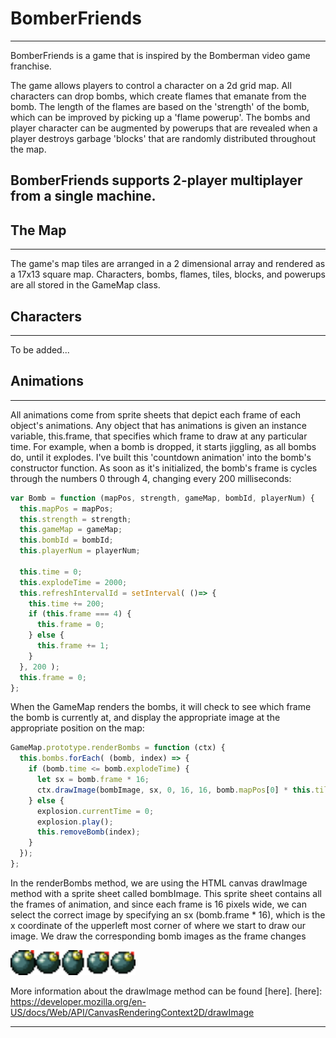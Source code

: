 # BomberFriends
---
BomberFriends is a game that is inspired by the Bomberman video game franchise.

The game allows players to control a character on a 2d grid map. All characters can drop bombs, which create flames that emanate from the bomb. The length of the flames are based on the 'strength' of the bomb, which can be improved by picking up a 'flame powerup'. The bombs and player character can be augmented by powerups that are revealed when a player destroys garbage 'blocks' that are randomly distributed throughout the map.

BomberFriends supports 2-player multiplayer from a single machine.
---
## The Map
---
The game's map tiles are arranged in a 2 dimensional array and rendered as a 17x13 square map. Characters, bombs, flames, tiles, blocks, and powerups are all stored in the GameMap class.

## Characters
---
To be added...


## Animations
---
All animations come from sprite sheets that depict each frame of each object's animations. Any object that has animations is given an instance variable, this.frame, that specifies which frame to draw at any particular time. For example, when a bomb is dropped, it starts jiggling, as all bombs do, until it explodes. I've built this 'countdown animation' into the bomb's constructor function. As soon as it's initialized, the bomb's frame is cycles through the numbers 0 through 4, changing every 200 milliseconds:

```JavaScript
var Bomb = function (mapPos, strength, gameMap, bombId, playerNum) {
  this.mapPos = mapPos;
  this.strength = strength;
  this.gameMap = gameMap;
  this.bombId = bombId;
  this.playerNum = playerNum;

  this.time = 0;
  this.explodeTime = 2000;
  this.refreshIntervalId = setInterval( ()=> {
    this.time += 200;
    if (this.frame === 4) {
      this.frame = 0;
    } else {
      this.frame += 1;
    }
  }, 200 );
  this.frame = 0;
};

```

When the GameMap renders the bombs, it will check to see which frame the bomb is currently at, and display the appropriate image at the appropriate position on the map:

```JavaScript
GameMap.prototype.renderBombs = function (ctx) {
  this.bombs.forEach( (bomb, index) => {
    if (bomb.time <= bomb.explodeTime) {
      let sx = bomb.frame * 16;
      ctx.drawImage(bombImage, sx, 0, 16, 16, bomb.mapPos[0] * this.tileSize, bomb.mapPos[1] * this.tileSize + 20, 16, 16);
    } else {
      explosion.currentTime = 0;
      explosion.play();
      this.removeBomb(index);
    }
  });
};
```

In the renderBombs method, we are using the HTML canvas drawImage method with a sprite sheet called bombImage. This sprite sheet contains all the frames of animation, and since each frame is 16 pixels wide, we can select the correct image by specifying an sx (bomb.frame * 16), which is the x coordinate of the upperleft most corner of where we start to draw our image. We draw the corresponding bomb images as the frame changes

<img src="img/bomb.png" width="200">

More information about the drawImage method can be found [here].
[here]: https://developer.mozilla.org/en-US/docs/Web/API/CanvasRenderingContext2D/drawImage
















---
